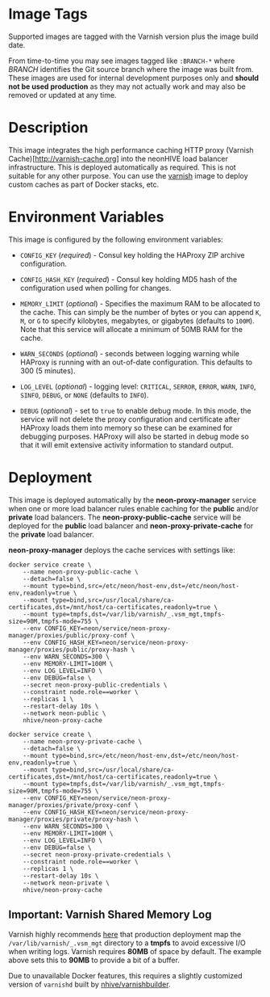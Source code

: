 # Image Tags

Supported images are tagged with the Varnish version plus the image build date.

From time-to-time you may see images tagged like `:BRANCH-*` where *BRANCH* identifies the Git source branch where the image was built from.  These images are used for internal development purposes only and **should not be used production** as they may not actually work and may also be removed or updated at any time.

# Description

This image integrates the high performance caching HTTP proxy (Varnish Cache)[http://varnish-cache.org] into the neonHIVE load balancer infrastructure.  This is deployed automatically as required.  This is not suitable for any other purpose.  You can use the [varnish](https://hub.docker.com/r/nhive/varnish/) image to deploy custom caches as part of Docker stacks, etc.

# Environment Variables

This image is configured by the following environment variables:

* `CONFIG_KEY` (*required*) - Consul key holding the HAProxy ZIP archive configuration.

* `CONFIG_HASH_KEY` (*required*) - Consul key holding MD5 hash of the configuration used when polling for changes.

* `MEMORY_LIMIT` (*optional*) - Specifies the maximum RAM to be allocated to the cache.  This can simply be the number of bytes or you can append `K`, `M`, or `G` to specify kilobytes, megabytes, or gigabytes (defaults to `100M`).  Note that this service will allocate a minimum of 50MB RAM for the cache.

* `WARN_SECONDS` (*optional*) - seconds between logging warning while HAProxy is running with an out-of-date configuration.  This defaults to 300 (5 minutes).

* `LOG_LEVEL` (*optional*) - logging level: `CRITICAL`, `SERROR`, `ERROR`, `WARN`, `INFO`, `SINFO`, `DEBUG`, or `NONE` (defaults to `INFO`).

* `DEBUG` (*optional*) - set to `true` to enable debug mode.  In this mode, the service will not delete the proxy configuration and certificate after HAProxy loads them into memory so these can be examined for debugging purposes.  HAProxy will also be started in debug mode so that it will emit extensive activity information to standard output.

# Deployment

This image is deployed automatically by the **neon-proxy-manager** service when one or more load balancer rules enable caching for the **public** and/or **private** load balancers.  The **neon-proxy-public-cache** service will be deployed for the **public** load balancer and **neon-proxy-private-cache** for the **private** load balancer.

**neon-proxy-manager** deploys the cache services with settings like:

```
docker service create \
    --name neon-proxy-public-cache \
    --detach=false \
    --mount type=bind,src=/etc/neon/host-env,dst=/etc/neon/host-env,readonly=true \
    --mount type=bind,src=/usr/local/share/ca-certificates,dst=/mnt/host/ca-certificates,readonly=true \
    --mount type=tmpfs,dst=/var/lib/varnish/_.vsm_mgt,tmpfs-size=90M,tmpfs-mode=755 \
    --env CONFIG_KEY=neon/service/neon-proxy-manager/proxies/public/proxy-conf \
    --env CONFIG_HASH_KEY=neon/service/neon-proxy-manager/proxies/public/proxy-hash \
    --env WARN_SECONDS=300 \
    --env MEMORY-LIMIT=100M \
    --env LOG_LEVEL=INFO \
    --env DEBUG=false \
    --secret neon-proxy-public-credentials \
    --constraint node.role==worker \
    --replicas 1 \
    --restart-delay 10s \
    --network neon-public \
    nhive/neon-proxy-cache

docker service create \
    --name neon-proxy-private-cache \
    --detach=false \
    --mount type=bind,src=/etc/neon/host-env,dst=/etc/neon/host-env,readonly=true \
    --mount type=bind,src=/usr/local/share/ca-certificates,dst=/mnt/host/ca-certificates,readonly=true \
    --mount type=tmpfs,dst=/var/lib/varnish/_.vsm_mgt,tmpfs-size=90M,tmpfs-mode=755 \
    --env CONFIG_KEY=neon/service/neon-proxy-manager/proxies/private/proxy-conf \
    --env CONFIG_HASH_KEY=neon/service/neon-proxy-manager/proxies/private/proxy-hash \
    --env WARN_SECONDS=300 \
    --env MEMORY-LIMIT=100M \
    --env LOG_LEVEL=INFO \
    --env DEBUG=false \
    --secret neon-proxy-private-credentials \
    --constraint node.role==worker \
    --replicas 1 \
    --restart-delay 10s \
    --network neon-private \
    nhive/neon-proxy-cache
```

## Important: Varnish Shared Memory Log

Varnish highly recommends [here](https://book.varnish-software.com/4.0/chapters/Tuning.html#the-varnish-shared-memory-log-vsl) that production deployment map the `/var/lib/varnish/_.vsm_mgt` directory to a **tmpfs** to avoid excessive I/O when writing logs.  Varnish requires **80MB** of space by default.  The example above sets this to **90MB** to provide a bit of a buffer.

Due to unavailable Docker features, this requires a slightly customized version of `varnishd` built by [nhive/varnishbuilder](https://hub.docker.com/r/nhive/varnish-builder/).
